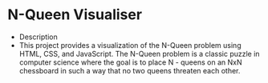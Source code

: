 # N-Queen Visualiser
- Description
- This project provides a visualization of the N-Queen problem using HTML, CSS, and JavaScript. The N-Queen problem is a classic puzzle in computer science where the goal is to place N - queens on an NxN chessboard in such a way that no two queens threaten each other.
